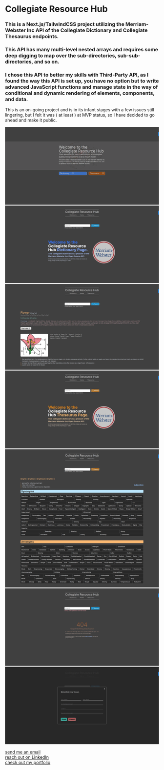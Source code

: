 # Collegiate Resource Hub

### This is a Next.js/TailwindCSS project utilizing the Merriam-Webster Inc API of the Collegiate Dictionary and Collegiate Thesaurus endpoints.

### This API has many multi-level nested arrays and requires some deep digging to map over the sub-directories, sub-sub-directories, and so on.

### I chose this API to better my skills with Third-Party API, as I found the way this API is set up, you have no option but to write advanced JavaScript functions and manage state in the way of conditional and dynamic rendering of elements, components, and data.

This is an on-going project and is in its infant stages with a few issues still lingering, but I felt it was ( at least ) at MVP status, so I have decided to go ahead and make it public.

<img src='public/images/landing.webp' alt='collegiate-resource-hub' />
<img src='public/images/dictionary-1.webp' alt='collegiate-resource-hub' />
<img src='public/images/dictionary-2.webp' alt='collegiate-resource-hub' />
<img src='public/images/thesaurus-1.webp' alt='collegiate-resource-hub' />
<img src='public/images/thesaurus-2.webp' alt='collegiate-resource-hub' />
<img src='public/images/errorPage.webp' alt='collegiate-resource-hub' />
<img src='public/images/issueForm.webp' alt='collegiate-resource-hub' />

[send me an email](mail://fakenamedev@gmail.com)<br />
[reach out on LinkedIn](https://www.linkedin.com/in/william-lowrimore-dev)<br />
[check out my portfolio](https://www.williamlowrimore.com)
